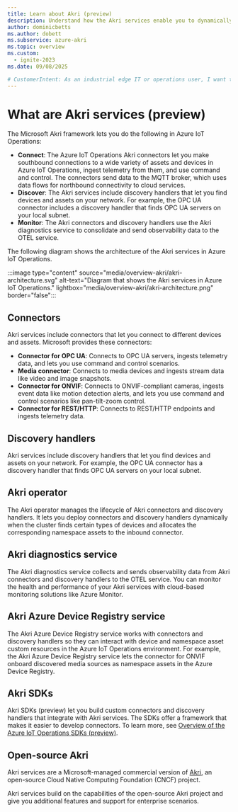```yaml
---
title: Learn about Akri (preview)
description: Understand how the Akri services enable you to dynamically configure and deploy Akri connectors to connect a broad variety of assets and devices to the Azure IoT Operations cluster, ingest telemetry from them, and use command and control.
author: dominicbetts
ms.author: dobett
ms.subservice: azure-akri
ms.topic: overview
ms.custom:
  - ignite-2023
ms.date: 09/08/2025

# CustomerIntent: As an industrial edge IT or operations user, I want to to understand how the Akri services enable me to discover devices and assets at the edge, and expose them as resources on a Kubernetes cluster.
---
```


# What are Akri services (preview)

The Microsoft Akri framework lets you do the following in Azure IoT Operations:

- **Connect**: The Azure IoT Operations Akri connectors let you make southbound connections to a wide variety of assets and devices in Azure IoT Operations, ingest telemetry from them, and use command and control. The connectors send data to the MQTT broker, which uses data flows for northbound connectivity to cloud services.
- **Discover**: The Akri services include discovery handlers that let you find devices and assets on your network. For example, the OPC UA connector includes a discovery handler that finds OPC UA servers on your local subnet.
- **Monitor**: The Akri connectors and discovery handlers use the Akri diagnostics service to consolidate and send observability data to the OTEL service.

The following diagram shows the architecture of the Akri services in Azure IoT Operations.

<!-- Art Library Source# ConceptArt-0-000-92 -->
:::image type="content" source="media/overview-akri/akri-architecture.svg" alt-text="Diagram that shows the Akri services in Azure IoT Operations." lightbox="media/overview-akri/akri-architecture.png" border="false":::

## Connectors

Akri services include connectors that let you connect to different devices and assets. Microsoft provides these connectors:

- **Connector for OPC UA**: Connects to OPC UA servers, ingests telemetry data, and lets you use command and control scenarios.
- **Media connector**: Connects to media devices and ingests stream data like video and image snapshots.
- **Connector for ONVIF**: Connects to ONVIF-compliant cameras, ingests event data like motion detection alerts, and lets you use command and control scenarios like pan-tilt-zoom control.
- **Connector for REST/HTTP**: Connects to REST/HTTP endpoints and ingests telemetry data.

## Discovery handlers

Akri services include discovery handlers that let you find devices and assets on your network. For example, the OPC UA connector has a discovery handler that finds OPC UA servers on your local subnet.

## Akri operator

The Akri operator manages the lifecycle of Akri connectors and discovery handlers. It lets you deploy connectors and discovery handlers dynamically when the cluster finds certain types of devices and allocates the corresponding namespace assets to the inbound connector.

## Akri diagnostics service

The Akri diagnostics service collects and sends observability data from Akri connectors and discovery handlers to the OTEL service. You can monitor the health and performance of your Akri services with cloud-based monitoring solutions like Azure Monitor.

## Akri Azure Device Registry service

The Akri Azure Device Registry service works with connectors and discovery handlers so they can interact with device and namespace asset custom resources in the Azure IoT Operations environment. For example, the Akri Azure Device Registry service lets the connector for ONVIF onboard discovered media sources as namespace assets in the Azure Device Registry.

## Akri SDKs

Akri SDKs (preview) let you build custom connectors and discovery handlers that integrate with Akri services. The SDKs offer a framework that makes it easier to develop connectors. To learn more, see [Overview of the Azure IoT Operations SDKs (preview)](../develop-edge-apps/overview-iot-operations-sdks.md).

## Open-source Akri

Akri services are a Microsoft-managed commercial version of [Akri](https://docs.akri.sh/), an open-source Cloud Native Computing Foundation (CNCF) project.

Akri services build on the capabilities of the open-source Akri project and give you additional features and support for enterprise scenarios.
